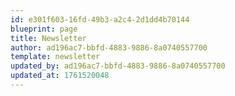 ```yaml
---
id: e301f603-16fd-49b3-a2c4-2d1dd4b70144
blueprint: page
title: Newsletter
author: ad196ac7-bbfd-4883-9886-8a0740557700
template: newsletter
updated_by: ad196ac7-bbfd-4883-9886-8a0740557700
updated_at: 1761520048
---
```

